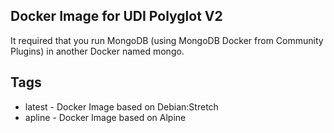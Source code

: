 ## Docker Image for UDI Polyglot V2

It required that you run MongoDB (using MongoDB Docker from Community Plugins) in another Docker named mongo. 

## Tags
- latest - Docker Image based on Debian:Stretch
- apline - Docker Image based on Alpine
